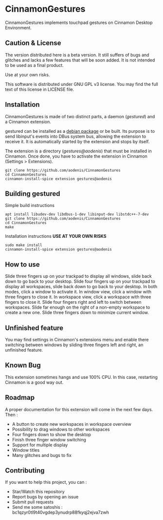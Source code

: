 CinnamonGestures
================

CinnamonGestures implements touchpad gestures on Cinnamon Desktop Environment.

Caution & License
-----------------

The version distributed here is a beta version. It still suffers of bugs and glitches and lacks a few features that will be soon added. It is not intended to be used as a final product.

Use at your own risks.

This software is distributed under GNU GPL v3 license. You may find the full text of this license in LICENSE file. 

Installation
------------

CinnamonGestures is made of two distinct parts, a daemon (*gestured*) and a Cinnamon extension.

gestured can be installed as a [debian package](https://github.com/aodenis/CinnamonGestures/releases) or be built. Its purpose is to send libinput's events into DBus system bus, allowing the extension to receive it. It is automatically started by the extension and stops by itself.

The extension is a directory (*gestures@aodenis*) that must be installed in Cinnamon. Once done, you have to activate the extension in Cinnamon (Settings > Extensions).

```
git clone https://github.com/aodenis/CinnamonGestures
cd CinnamonGestures
cinnamon-install-spice extension gestures@aodenis
```

Building gestured
-----------------

Simple build instructions
```
apt install libudev-dev libdbus-1-dev libinput-dev libstdc++-7-dev
git clone https://github.com/aodenis/CinnamonGestures
cd CinnamonGestures
make
```

Installation instructions __USE AT YOUR OWN RISKS__
```
sudo make install
cinnamon-install-spice extension gestures@aodenis
```

How to use
----------

Slide three fingers up on your trackpad to display all windows, slide back down to go back to your desktop.
Slide four fingers up on your trackpad to display all workspaces, slide back down to go back to your desktop.
In both modes, click a window to activate it.
In window view, click a window with three fingers to close it.
In workspace view, click a workspace with three fingers to close it.
Slide four fingers right and left to switch between workspaces. Slide far enough on the right of a non-empty workspace to create a new one.
Slide three fingers down to minimize current window.

Unfinished feature
------------------

You may find settings in Cinnamon's extensions menu and enable there switching between windows by sliding three fingers left and right, an unfinished feature.

Known Bug
---------

This extension sometimes hangs and use 100% CPU. In this case, restarting Cinnamon is a good way out.

Roadmap
-------

A proper documentation for this extension will come in the next few days. Then :
+ A button to create new workspaces in workspace overview
+ Possibility to drag windows to other workspaces
+ Four fingers down to show the desktop
+ Finish three finger window switching
+ Support for multiple display
+ Window titles
+ Many glitches and bugs to fix

Contributing
------------

If you want to help this project, you can :
+ Star/Watch this repository
+ Report bugs by opening an issue
+ Submit pull requests
+ Send me some satoshis : bc1qzyr0tl9t40vgdep3ynudrp88fkyqj2ejva7zwh
